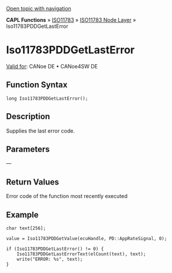 [Open topic with navigation](../../../../../../CANoeDEFamily.htm#Topics/CAPLFunctions/ISO11783/ISONodeLayer/Functions/CAPLfunctionIso11783PDDgetlasterror.md)

**CAPL Functions** » [ISO11783](../../CAPLfunctionsISO11783Overview.md) » [ISO11783 Node Layer](../CAPLfunctionsISONLOverview.md) » Iso11783PDDGetLastError

# Iso11783PDDGetLastError

[Valid for](../../../../Shared/FeatureAvailability.md): CANoe DE • CANoe4SW DE

## Function Syntax

```plaintext
long Iso11783PDDGetLastError();
```

## Description

Supplies the last error code.

## Parameters

—

## Return Values

Error code of the function most recently executed

## Example

```plaintext
char text[256];

value = Iso11783PDDGetValue(ecuHandle, PD::AppRateSignal, 0);

if (Iso11783PDDGetLastError() != 0) {
    Iso11783PDDGetLastErrorText(elCount(text), text);
    write("ERROR: %s", text);
}
```
